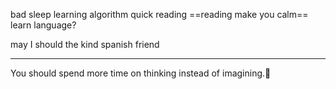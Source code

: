 bad sleep
learning algorithm
quick reading
==reading make you calm==
learn language?

may I should the kind spanish friend
*****
You should spend more time on thinking instead of imagining.🛜